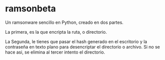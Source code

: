 # ramsonbeta
Un ramsonware sencillo en Python, creado en dos partes.

La primera, es la que encripta la ruta, o directorio.

La Segunda, le tienes que pasar el hash generado en el escritorio y la contraseña en texto plano para desencriptar el directorio o archivo.
Si no se hace asi, se elimina al tercer intento el directorio.
